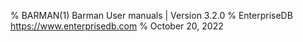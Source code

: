 % BARMAN(1) Barman User manuals | Version 3.2.0
% EnterpriseDB <https://www.enterprisedb.com>
% October 20, 2022
